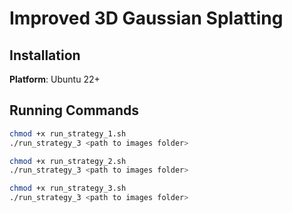 #  Improved 3D Gaussian Splatting


## Installation

**Platform**: Ubuntu 22+

## Running Commands
```bash
chmod +x run_strategy_1.sh
./run_strategy_3 <path to images folder>
```


```bash
chmod +x run_strategy_2.sh
./run_strategy_3 <path to images folder>
```


```bash
chmod +x run_strategy_3.sh
./run_strategy_3 <path to images folder>
```


